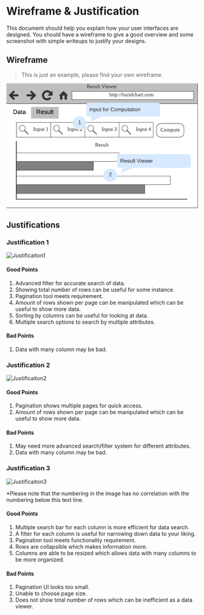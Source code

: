 # Wireframe & Justification

This document should help you explain how your user interfaces are designed. You should have a wireframe to give a good overview and some screenshot with simple writeups to justify your designs.

## Wireframe

> This is just an example, please find your own wireframe.

![Wireframe](assets/sample-wireframe-result-viewer-frontend.png)

## Justifications

### Justification 1

![Justificaiton1](https://d2jq2hx2dbkw6t.cloudfront.net/214/data-view-laravel-vuejs.png)

#### Good Points

1. Advanced filter for accurate search of data.
2. Showing total number of rows can be useful for some instance.
3. Pagination tool meets requirement.
4. Amount of rows shown per page can be manipulated which can be useful to show more data.
5. Sorting by columns can be useful for looking at data.
6. Multiple search options to search by multiple attributes.

#### Bad Points

1. Data with many column may be bad.


### Justification 2

![Justificaiton2](https://www.phpflow.com/wp-content/uploads/2014/12/Bootstrap-Data-Table.png)

#### Good Points

1. Pagination shows multiple pages for quick access.
2. Amount of rows shown per page can be manipulated which can be useful to show more data.

#### Bad Points

1. May need more advanced search/filter system for different attributes.
2. Data with many column may be bad.

### Justification 3

![Justificaiton3](https://docs.bamboosolutions.com/wp-content/uploads/2017/06/HW37_UserOptions.png)

*Please note that the numbering in the image has no correlation with the numbering below this text line.
#### Good Points

1. Multiple search bar for each column is more efficient for data search. 
2. A filter for each column is useful for narrowing down data to your liking. 
3. Pagination tool meets functionality requirement. 
4. Rows are collapsible which makes information more. 
5. Columns are able to be resized which allows data with many columns to be more organized.

#### Bad Points

1. Pagination UI looks too small.
2. Unable to choose page size.
3. Does not show total number of rows which can be inefficient as a data viewer.

